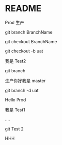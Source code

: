 # README

Prod 生产

git branch BranchName

git checkout BranchName



git checkout -b uat

我是 Test2

git branch

生产你好我是 master

git branch -d uat

Hello Prod

我是 Test1

....

git Test 2

HHH